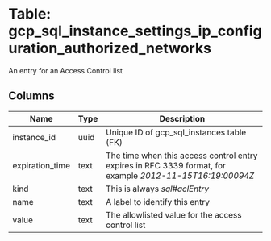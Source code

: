 
# Table: gcp_sql_instance_settings_ip_configuration_authorized_networks
An entry for an Access Control list
## Columns
| Name        | Type           | Description  |
| ------------- | ------------- | -----  |
|instance_id|uuid|Unique ID of gcp_sql_instances table (FK)|
|expiration_time|text|The time when this access control entry expires in RFC 3339 format, for example *2012-11-15T16:19:00094Z*|
|kind|text|This is always *sql#aclEntry*|
|name|text|A label to identify this entry|
|value|text|The allowlisted value for the access control list|
